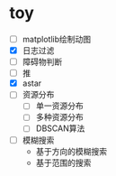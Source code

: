 # toy

- [ ] matplotlib绘制动图
- [x] 日志过滤
- [ ] 障碍物判断
- [ ] 推
- [x] astar
- [ ] 资源分布
  - [ ] 单一资源分布
  - [ ] 多种资源分布
  - [ ] DBSCAN算法
- [ ] 模糊搜索
  - 基于方向的模糊搜索
  - 基于范围的搜索